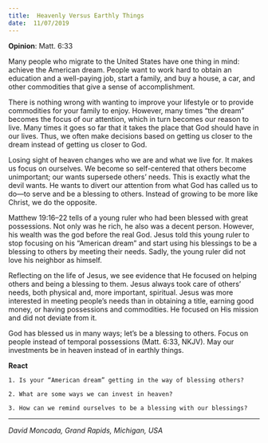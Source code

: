 ```yaml
---
title:  Heavenly Versus Earthly Things
date:  11/07/2019
---
```


**Opinion**: Matt. 6:33

Many people who migrate to the United States have one thing in mind: achieve the American dream. People want to work hard to obtain an education and a well-paying job, start a family, and buy a house, a car, and other commodities that give a sense of accomplishment.

There is nothing wrong with wanting to improve your lifestyle or to provide commodities for your family to enjoy. However, many times “the dream” becomes the focus of our attention, which in turn becomes our reason to live. Many times it goes so far that it takes the place that God should have in our lives. Thus, we often make decisions based on getting us closer to the dream instead of getting us closer to God.

Losing sight of heaven changes who we are and what we live for. It makes us focus on ourselves. We become so self-centered that others become unimportant; our wants supersede others’ needs. This is exactly what the devil wants. He wants to divert our attention from what God has called us to do—to serve and be a blessing to others. Instead of growing to be more like Christ, we do the opposite.

Matthew 19:16–22 tells of a young ruler who had been blessed with great possessions. Not only was he rich, he also was a decent person. However, his wealth was the god before the real God. Jesus told this young ruler to stop focusing on his “American dream” and start using his blessings to be a blessing to others by meeting their needs. Sadly, the young ruler did not love his neighbor as himself.

Reflecting on the life of Jesus, we see evidence that He focused on helping others and being a blessing to them. Jesus always took care of others’ needs, both physical and, more important, spiritual. Jesus was more interested in meeting people’s needs than in obtaining a title, earning good money, or having possessions and commodities. He focused on His mission and did not deviate from it.

God has blessed us in many ways; let’s be a blessing to others. Focus on people instead of temporal possessions (Matt. 6:33, NKJV). May our investments be in heaven instead of in earthly things.

**React**

`1. Is your “American dream” getting in the way of blessing others?`

`2. What are some ways we can invest in heaven?`

`3. How can we remind ourselves to be a blessing with our blessings?`

---

_David Moncada, Grand Rapids, Michigan, USA_